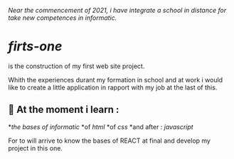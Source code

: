 _Near the commencement of 2021, i have integrate a school in distance for take new competences in informatic._

*firts-one* 
===========

is the construction of my first web site project. 

Whith the experiences durant my formation in school and at work i would like to create a little application in rapport with my job at the last of this.

 👀 At the moment i learn :
---------------------------

*_the bases of informatic_ 
*of _html_
*of _css_
*and after : _javascript_ 

For to will arrive to know the bases of REACT at final and develop my project in this one.

<!---
*tipio/first-one* is a ✨ special ✨ repository because its `README.md` (this file) appears on your GitHub profile.
You can click the Preview link to take a look at your changes.
--->
